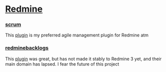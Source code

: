 # [Redmine](http://www.redmine.org/)

### [scrum](http://www.redmine.org/plugins/scrum-plugin)
This [plugin](https://redmine.ociotec.com/projects/redmine-plugin-scrum)  is my preferred agile management plugin for Redmine atm

### [redminebacklogs](http://www.redminebacklogs.net/)

This [plugin](https://github.com/backlogs/redmine_backlogs) was great, but has not made it stably to Redmine 3 yet, and their main domain has lapsed.  I fear the future of this project






